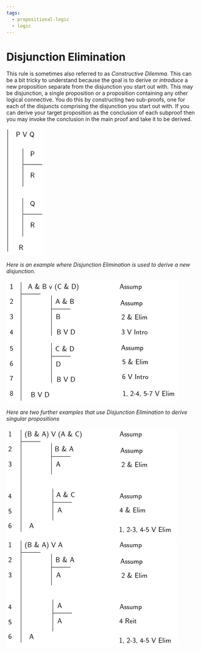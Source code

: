 ```yaml
---
tags:
  - propositional-logic
  - logic
---
```


# Disjunction Elimination

This rule is sometimes also referred to as _Constructive Dilemma_. This can be a
bit tricky to understand because the goal is to derive or _introduce_ a new
proposition separate from the disjunction you start out with. This may be
disjunction, a single proposition or a proposition containing any other logical
connective. You do this by constructing two sub-proofs, one for each of the
disjuncts comprising the disjunction you start out with. If you can derive your
target proposition as the conclusion of each subproof then you may invoke the
conclusion in the main proof and take it to be derived.

![](/static/disjunc-elim.png)

_Here is an example where Disjunction Elimination is used to derive a new
disjunction._

![](/static/proofs-drawio-Page-6.drawio.png)

_Here are two further examples that use Disjunction Elimination to derive
singular propositions_

![](/static/ORelim1.png) ![](/static/ORelim2.png)
